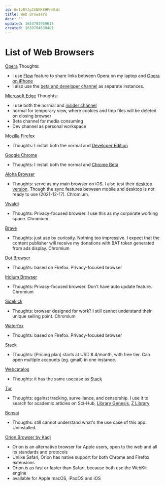 ```yaml
---
id: 0eIzRYJpCANhKEHPnHldc
title: Web Browsers
desc: ''
updated: 1653784969615
created: 1639704630401
---
```

# List of Web Browsers

[Opera](https://www.opera.com/)
Thoughts: 
- I use [Flow](https://www.opera.com/features/flow) feature to share links between Opera on my laptop and [Opera on iPhone](https://apps.apple.com/app/id1411869974)
- I also use the [beta and developer channel](https://www.opera.com/computer/beta) as separate instances.

[Microsoft Edge](https://www.microsoft.com/en-us/edge)
Thoughts: 
- I use both the normal and [insider channel](https://www.microsoftedgeinsider.com/en-us/download/)
- normal for temporary view, where cookies and tmp files will be deleted on closing browser
- Beta channel for media consuming
- Dev channel as personal workspace

[Mozilla Firefox](https://www.mozilla.org/en-US/firefox/new/)
- Thoughts: I install both the normal and [Developer Edition](https://www.mozilla.org/en-US/firefox/developer/)

[Google Chrome](https://www.google.com/chrome/)
- Thoughts: I install both the normal and [Chrome Beta](https://www.google.com/chrome/beta/)

[Aloha Browser](https://alohabrowser.com/)
- Thoughts: serve as my main browser on iOS. I also test their [desktop version](https://alohabrowser.com/pc/). Though the sync features between mobile and desktop is not ready to use (2021-12-17). Chromium.

[Vivaldi](https://vivaldi.com/)
- Thoughts: Privacy-focused browser. I use this as my corporate working space. Chromium

[Brave](https://brave.com/)
- Thoughts: just use by curiosity. Nothing too impressive. I expect that the content publisher will receive my donations with BAT token generated from ads display. Chromium

[Dot Browser](https://www.dothq.co/en)
- Thoughts: based on Firefox. Privacy-focused browser

[Iridium Browser](https://iridiumbrowser.de/)
- Thoughts: Privacy-focused browser. Don't have auto update feature. Chromium

[Sidekick](https://www.meetsidekick.com/)
- Thoughts: browser designed for work? I still cannot understand their unique selling point. Chromium

[Waterfox](https://www.waterfox.net/)
- Thoughts: based on Firefox. Privacy-focused browser

[Stack](https://stackbrowser.com/)
- Thoughts: [Pricing plan] starts at USD 8.4/month, with free tier. Can open multiple accounts (eg. gmail) in one instance.

[Webcatalog](https://webcatalog.io/webcatalog/)
- Thoughts: it has the same usecase as [Stack](https://stackbrowser.com/)

[Tor](https://www.torproject.org/download/)
- Thoughts: against tracking, surveillance, and censorship. I use it to search for academic articles on Sci-Hub, [Library Genesis](http://libgen.li/), [Z Library](https://z-lib.org/)

[Bonsai](https://bonsaibrowser.com/)
- Thougths: still cannot understand what's the use case of this app. Uninstalled.

[Orion Browser by Kagi](https://browser.kagi.com/)
- Orion is an alternative browser for Apple users, open to the web and all its standards and protocols
- Unlike Safari, Orion has native support for both Chrome and Firefox extensions
- Orion is as fast or faster than Safari, because both use the WebKit engine
- available for Apple macOS, iPadOS and iOS